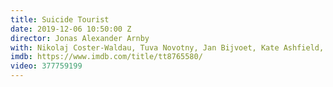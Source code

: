 ```yaml
---
title: Suicide Tourist
date: 2019-12-06 10:50:00 Z
director: Jonas Alexander Arnby
with: Nikolaj Coster-Waldau, Tuva Novotny, Jan Bijvoet, Kate Ashfield, Rob Aramayo
imdb: https://www.imdb.com/title/tt8765580/
video: 377759199
---
```


